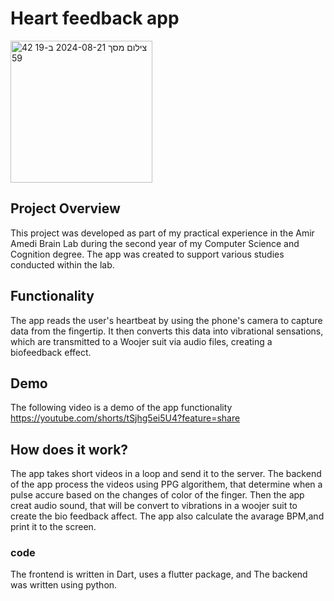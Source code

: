 # Heart feedback app
<img width="227" alt="צילום מסך 2024-08-21 ב-19 42 59" src="https://github.com/user-attachments/assets/b50ac3b4-f3e4-46df-85b3-21000e0e9ab3">

## Project Overview
This project was developed as part of my practical experience in the Amir Amedi Brain Lab during the second year of my Computer Science and Cognition degree.
The app was created to support various studies conducted within the lab.
## Functionality
The app reads the user's heartbeat by using the phone's camera to capture data from the fingertip.
It then converts this data into vibrational sensations, which are transmitted to a Woojer suit via audio files, creating a biofeedback effect.
## Demo
The following video is a demo of the app functionality
https://youtube.com/shorts/tSjhg5ei5U4?feature=share
## How does it work?
The app takes short videos in a loop and send it to the server.
The backend of the app process the videos using PPG algorithem, that determine when a pulse accure based on the changes of color of the finger.
Then the app creat audio sound, that will be convert to vibrations in a woojer suit to create the bio feedback affect.
The app also calculate the avarage BPM,and print it to the screen.
### code
The frontend is written in Dart, uses a flutter package, and The backend was written using python.
